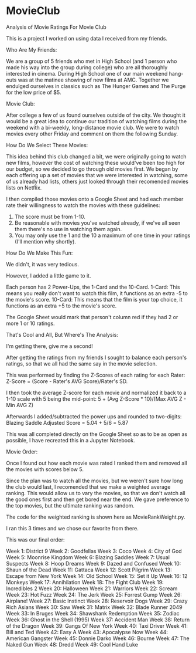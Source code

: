# MovieClub
Analysis of Movie Ratings For Movie Club

This is a project I worked on using data I received from my friends.

Who Are My Friends:

We are a group of 5 friends who met in High School (and 1 person who made his way into the group during college) who are all thoroughly interested in cinema. During High School one of our main weekend hang-outs was at the matinee showing of new films at AMC. Together we endulged ourselves in classics such as The Hunger Games and The Purge for the low price of $5. 


Movie Club:

After college a few of us found ourselves outside of the city. We thought it would be a great idea to continue our tradition of watching films during the weekend with a bi-weekly, long-distance movie club. We were to watch movies every other Friday and comment on them the following Sunday. 


How Do We Select These Movies:

This idea behind this club changed a bit, we were originally going to watch new films, however the cost of watching these would've been too high for our budget, so we decided to go through old movies first. We began by each offering up a set of movies that we were interested in watching, some of us already had lists, others just looked through their recomended movies lists on Netflix.

I then compiled those movies onto a Google Sheet and had each member rate their willingness to watch the movies with these guidelines:

  1. The score must be from 1-10.
  2. Be reasonable with movies you've watched already, if we've all seen them there's no use in watching them again.
  3. You may only use the 1 and the 10 a maximum of one time in your ratings (I'll mention why shortly).


How Do We Make This Fun:

We didn't, it was very tedious. 

However, I added a little game to it.

Each person has 2 Power-Ups, the 1-Card and the 10-Card.
  1-Card: This means you really don't want to watch this film, it functions as an extra -5 to the movie's score.
  10-Card: This means that the film is your top choice, it functions as an extra +5 to the movie's score.

The Google Sheet would mark that person't column red if they had 2 or more 1 or 10 ratings.


That's Cool and All, But Where's The Analysis:

I'm getting there, give me a second!

After getting the ratings from my friends I sought to balance each person's ratings, so that we all had the same say in the movie selection. 

This was performed by finding the Z-Scores of each rating for each Rater:
  Z-Score = (Score - Rater's AVG Score)/Rater's SD.

I then took the average Z-score for each movie and normalized it back to a 1-10 scale with 5 being the mid-point:
  5 + (Avg Z-Score * 10)/(Max AVG Z - Min AVG Z)
  
Afterwards I added/subtracted the power ups and rounded to two-digits:
  Blazing Saddle Adjusted Score = 5.04 + 5/6 = 5.87

This was all completed directly on the Google Sheet so as to be as open as possible, I have recreated this in a Jupyter Notebook.

Movie Order:

Once I found out how each movie was rated I ranked them and removed all the movies with scores below 5.

Since the plan was to watch all the movies, but we weren't sure how long the club would last, I recomended that we make a weighted average ranking. This would allow us to vary the movies, so that we don't watch all the good ones first and then get bored near the end. We gave preference to the top movies, but the ultimate ranking was random.

The code for the weighted ranking is shown here as MovieRankWeight.py.

I ran this 3 times and we chose our favorite from there.

This was our final order:

Week 1: District 9
Week 2: Goodfellas
Week 3: Coco
Week 4: City of God
Week 5: Moonrise Kingdom
Week 6: Blazing Saddles
Week 7: Usual Suspects
Week 8: Hoop Dreams
Week 9: Dazed and Confused
Week 10: Shaun of the Dead
Week 11: Gattaca
Week 12: Scott Pilgrim
Week 13: Escape from New York
Week 14: Old School
Week 15: Set it Up
Week 16: 12 Monkeys
Week 17: Annihilation
Week 18: The Fight Club
Week 19: Incredibles 2
Week 20: Halloween
Week 21: Warriors
Week 22: Scream
Week 23: Hot Fuzz
Week 24: The Jerk
Week 25: Forrest Gump
Week 26: Airplane!
Week 27: Basic Instinct
Week 28: Reservoir Dogs
Week 29: Crazy Rich Asians
Week 30: Saw
Week 31: Matrix
Week 32: Blade Runner 2049
Week 33: In Bruges
Week 34: Shawshank Redemption
Week 35: Zodiac
Week 36: Ghost in the Shell (1995)
Week 37: Accident Man
Week 38: Return of the Dragon
Week 39: Gangs Of New York
Week 40: Taxi Driver
Week 41: Bill and Ted
Week 42: Easy A
Week 43: Apocalypse Now
Week 44: American Gangster
Week 45: Donnie Darko
Week 46: Bourne
Week 47: The Naked Gun
Week 48: Dredd
Week 49: Cool Hand Luke
